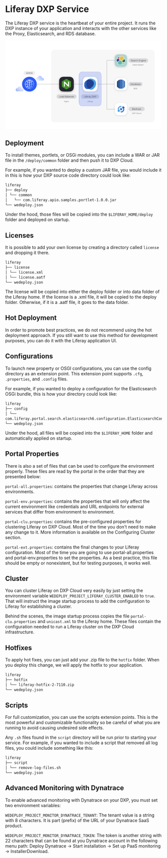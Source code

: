 # Liferay DXP Service

The Liferay DXP service is the heartbeat of your entire project. It runs the DXP
instance of your application and interacts with the other services like the
Proxy, Elasticsearch, and RDS database.

![Figure 1: The Liferay DXP service is one of several services available in DXP Cloud.](../../images/services-dxp.png)

## Deployment

To install themes, portlets, or OSGi modules, you can include a WAR or JAR file
in the `/deploy/common` folder and then push it to DXP Cloud.

For example, if you wanted to deploy a custom JAR file, you would include it in
this is how your DXP source code directory could look like:

    liferay
    ├── deploy
    │ └── common
    │   └── com.liferay.apio.samples.portlet-1.0.0.jar
    └── wedeploy.json

Under the hood, those files will be copied into the `$LIFERAY_HOME/deploy`
folder and deployed on startup.

## Licenses

It is possible to add your own license by creating a directory called `license` 
and dropping it there.

    liferay
    ├── license
    │ └── license.xml
    │ └── license.aatf
    └── wedeploy.json

The license will be copied into either the deploy folder or into data folder of
the Liferay home. If the license is a .xml file, it will be copied to the deploy
folder. Otherwise, if it is a .aatf file, it goes to the data folder.

## Hot Deployment

In order to promote best practices, we do not recommend using the hot deployment
approach. If you still want to use this method for development purposes, you can
do it with the Liferay application UI.

## Configurations

To launch new property or OSGI configurations, you can use the config directory
as an extension point. This extension point supports `.cfg`, `.properties`, and
`.config` files.

For example, if you wanted to deploy a configuration for the Elasticsearch OSGi
bundle, this is how your directory could look like:

    liferay
    ├── config
    │ └── com.liferay.portal.search.elasticsearch6.configuration.ElasticsearchConfiguration.config
    └── wedeploy.json

Under the hood, all files will be copied into the `$LIFERAY_HOME` folder and
automatically applied on startup.

## Portal Properties

There is also a set of files that can be used to configure the environment
properly. These files are read by the portal in the order that they are
presented below:

`portal-all.properties`: contains the properties that change Liferay across 
environments.

`portal-env.properties`: contains the properties that will only affect the
current environment like credentials and URL endpoints for external services
that differ from environment to environment.

`portal-clu.properties`: contains the pre-configured properties for clustering
Liferay on DXP Cloud. Most of the time you don't need to make any change to it.
More information is available on the Configuring Cluster section.

`portal-ext.properties`: contains the final changes to your Liferay
configuration. Most of the time you are going to use portal-all.properties and
portal-env.properties to set the properties. As a best practice, this file
should be empty or nonexistent, but for testing purposes, it works well.

## Cluster

You can cluster Liferay on DXP Cloud very easily by just setting the environment
variable `WEDEPLOY_PROJECT_LIFERAY_CLUSTER_ENABLED` to `true`. That will
instruct the image startup process to add the configuration to Liferay for
establishing a cluster.

Behind the scenes, the image startup process copies the file
`portal-clu.properties` and `unicast.xml` to the Liferay home. These files
contain the configuration needed to run a Liferay cluster on the DXP Cloud
infrastructure.

## Hotfixes

To apply hot fixes, you can just add your .zip file to the `hotfix` folder. When
you deploy this change, we will apply the hotfix to your application.

    liferay
    ├── hotfix
    │ └── liferay-hotfix-2-7110.zip
    └── wedeploy.json

## Scripts

For full customization, you can use the scripts extension points. This is the
most powerful and customizable functionality so be careful of what you are
running to avoid causing undesired side effects.

Any `.sh` files found in the `script` directory will be run prior to starting
your service. For example, if you wanted to include a script that removed all
log files, you could include something like this:

    liferay
    ├── script
    │ └── remove-log-files.sh
    └── wedeploy.json

## Advanced Monitoring with Dynatrace

To enable advanced monitoring with Dynatrace on your DXP, you must set two
environment variables:

`WEDEPLOY_PROJECT_MONITOR_DYNATRACE_TENANT`: The tenant value is a string with 8
characters. It is part (prefix) of the URL of your Dynatrace SaaS product.

`WEDEPLOY_PROJECT_MONITOR_DYNATRACE_TOKEN`: The token is another string with 22
characters that can be found at you Dynatrace account in the following menu
path: Deploy Dynatrace &rarr; Start installation &rarr; Set up PaaS monitoring
&rarr; InstallerDownload.
